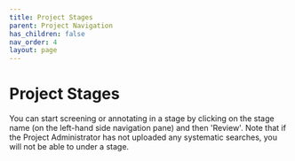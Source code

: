 ```yaml
---
title: Project Stages
parent: Project Navigation
has_children: false
nav_order: 4
layout: page
---
```


# Project Stages
You can start screening or annotating in a stage by clicking on the stage name  (on the left-hand side navigation pane) and then 'Review'. Note that if the Project Administrator has not uploaded any systematic searches, you will not be able to under a stage.
